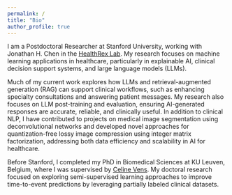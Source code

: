 ```yaml
---
permalink: /
title: "Bio"
author_profile: true
---
```


I am a Postdoctoral Researcher at Stanford University, working with Jonathan H. Chen in the [HealthRex Lab](https://www.healthrexlab.com/). My research focuses on machine learning applications in healthcare, particularly in explainable AI, clinical decision support systems, and large language models (LLMs).

Much of my current work explores how LLMs and retrieval-augmented generation (RAG) can support clinical workflows, such as enhancing specialty consultations and answering patient messages. My research also focuses on LLM post-training and evaluation, ensuring AI-generated responses are accurate, reliable, and clinically useful. 
In addition to clinical NLP, I have contributed to projects on medical image segmentation using deconvolutional networks and developed novel approaches for quantization-free lossy image compression using integer matrix factorization, addressing both data efficiency and scalability in AI for healthcare.

Before Stanford, I completed my PhD in Biomedical Sciences at KU Leuven, Belgium, where I was supervised by [Celine Vens](https://www.kuleuven-kulak.be/~celine.vens/). My doctoral research focused on exploring semi-supervised learning approaches to improve time-to-event predictions by leveraging partially labeled clinical datasets. 
